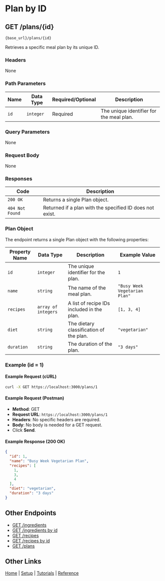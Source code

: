 # Plan by ID

## GET /plans/{id}

`{base_url}/plans/{id}`

Retrieves a specific meal plan by its unique ID.

### Headers

None

### Path Parameters

| Name | Data Type | Required/Optional | Description |
| --- | --- | --- | --- |
| `id` | `integer` | Required | The unique identifier for the meal plan. |

### Query Parameters

None

### Request Body

None

### Responses

| Code | Description |
| --- | --- |
| `200 OK` | Returns a single Plan object. |
| `404 Not Found` | Returned if a plan with the specified ID does not exist. |

### Plan Object

The endpoint returns a single Plan object with the following properties:

| Property Name | Data Type | Description | Example Value |
| --- | --- | --- | --- |
| `id` | `integer` | The unique identifier for the plan. | `1` |
| `name` | `string` | The name of the meal plan. | `"Busy Week Vegetarian Plan"` |
| `recipes`| `array of integers` | A list of recipe IDs included in the plan. | `[1, 3, 4]` |
| `diet` | `string` | The dietary classification of the plan. | `"vegetarian"` |
| `duration`| `string` | The duration of the plan. | `"3 days"` |

### Example (id = 1)

#### Example Request (cURL)

```sh
curl -X GET https://localhost:3000/plans/1
```

#### Example Request (Postman)

* **Method**: GET
* **Request URL**: `https://localhost:3000/plans/1`
* **Headers**: No specific headers are required.
* **Body**: No body is needed for a GET request.
* Click **Send**.

#### Example Response (200 OK)

```json
{
  "id": 1,
  "name": "Busy Week Vegetarian Plan",
  "recipes": [
    1,
    3,
    4
  ],
  "diet": "vegetarian",
  "duration": "3 days"
}
```

## Other Endpoints

* [GET /ingredients](../reference/mmGET-ingredients.md)
* [GET /ingredients by id](../reference/mmGET-ingredients-id.md)
* [GET /recipes](../reference/mmGET-recipes.md)
* [GET /recipes by id](../reference/mmGET-recipes-id.md)
* [GET /plans](../reference/mmGET-plans.md)

## Other Links

[Home](../index.md) | [Setup](../mmprefland.md) | [Tutorials](../mmtutorial.md)  |  [Reference](../mmref.md)
